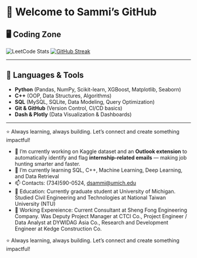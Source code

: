 # 👋 Welcome to Sammi’s GitHub

## 🖥 Coding Zone  
![LeetCode Stats](https://leetcard.jacoblin.cool/SammiWang0516?theme=light&font=baloo&ext=heatmap)
[![GitHub Streak](https://streak-stats.demolab.com?user=SammiWang0516&theme=dark&hide_border=true)](https://git.io/streak-stats)

---

## 🚀 Languages & Tools  
- **Python** (Pandas, NumPy, Scikit-learn, XGBoost, Matplotlib, Seaborn)  
- **C++** (OOP, Data Structures, Algorithms)  
- **SQL** (MySQL, SQLite, Data Modeling, Query Optimization)  
- **Git & GitHub** (Version Control, CI/CD basics)  
- **Dash & Plotly** (Data Visualization & Dashboards)  

---

⭐ Always learning, always building. Let’s connect and create something impactful!

- 🔭 I’m currently working on Kaggle dataset and an **Outlook extension** to automatically identify and flag **internship-related emails** — making job hunting smarter and faster.
- 🌱 I’m currently learning SQL, C++, Machine Learning, Deep Learning, and Data Retrieval
- 📫 Contacts: (734)590-0524, dsammi@umich.edu
- 🏫 Education: Currently graduate student at University of Michigan. Studied Civil Engineering and Technologies at National Taiwan University (NTU)
- 💼 Working Expereience: Current Consultant at Sheng Fong Engineering Company. Was Deputy Project Manager at CTCI Co., Project Engineer / Data Analyst at DYWIDAG Asia Co., Research and Development Engineer at Kedge Construction Co.

⭐ Always learning, always building. Let’s connect and create something impactful!
